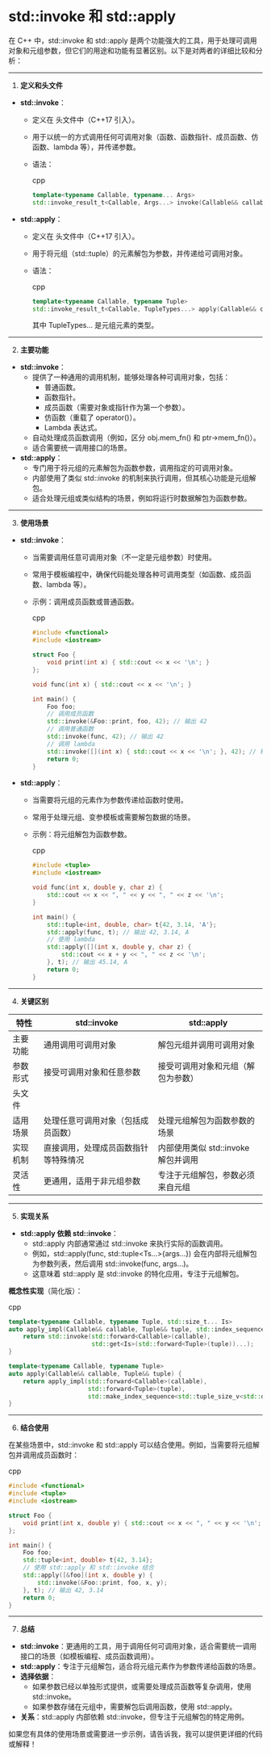 # std::invoke 和 std::apply

在 C++ 中，std::invoke 和 std::apply 是两个功能强大的工具，用于处理可调用对象和元组参数，但它们的用途和功能有显著区别。以下是对两者的详细比较和分析：

------

1. **定义和头文件**

- **std::invoke**：

  - 定义在 <functional> 头文件中（C++17 引入）。

  - 用于以统一的方式调用任何可调用对象（函数、函数指针、成员函数、仿函数、lambda 等），并传递参数。

  - 语法：

    cpp

    ```cpp
    template<typename Callable, typename... Args>
    std::invoke_result_t<Callable, Args...> invoke(Callable&& callable, Args&&... args);
    ```

- **std::apply**：

  - 定义在 <tuple> 头文件中（C++17 引入）。

  - 用于将元组（std::tuple）的元素解包为参数，并传递给可调用对象。

  - 语法：

    cpp

    ```cpp
    template<typename Callable, typename Tuple>
    std::invoke_result_t<Callable, TupleTypes...> apply(Callable&& callable, Tuple&& tuple);
    ```

    其中 TupleTypes... 是元组元素的类型。

------

2. **主要功能**

- **std::invoke**：
  - 提供了一种通用的调用机制，能够处理各种可调用对象，包括：
    - 普通函数。
    - 函数指针。
    - 成员函数（需要对象或指针作为第一个参数）。
    - 仿函数（重载了 operator()）。
    - Lambda 表达式。
  - 自动处理成员函数调用（例如，区分 obj.mem_fn() 和 ptr->mem_fn()）。
  - 适合需要统一调用接口的场景。
- **std::apply**：
  - 专门用于将元组的元素解包为函数参数，调用指定的可调用对象。
  - 内部使用了类似 std::invoke 的机制来执行调用，但其核心功能是元组解包。
  - 适合处理元组或类似结构的场景，例如将运行时数据解包为函数参数。

------

3. **使用场景**

- **std::invoke**：

  - 当需要调用任意可调用对象（不一定是元组参数）时使用。

  - 常用于模板编程中，确保代码能处理各种可调用类型（如函数、成员函数、lambda 等）。

  - 示例：调用成员函数或普通函数。

    cpp

    ```cpp
    #include <functional>
    #include <iostream>
    
    struct Foo {
        void print(int x) { std::cout << x << '\n'; }
    };
    
    void func(int x) { std::cout << x << '\n'; }
    
    int main() {
        Foo foo;
        // 调用成员函数
        std::invoke(&Foo::print, foo, 42); // 输出 42
        // 调用普通函数
        std::invoke(func, 42); // 输出 42
        // 调用 lambda
        std::invoke([](int x) { std::cout << x << '\n'; }, 42); // 输出 42
        return 0;
    }
    ```

- **std::apply**：

  - 当需要将元组的元素作为参数传递给函数时使用。

  - 常用于处理元组、变参模板或需要解包数据的场景。

  - 示例：将元组解包为函数参数。

    cpp

    ```cpp
    #include <tuple>
    #include <iostream>
    
    void func(int x, double y, char z) {
        std::cout << x << ", " << y << ", " << z << '\n';
    }
    
    int main() {
        std::tuple<int, double, char> t{42, 3.14, 'A'};
        std::apply(func, t); // 输出 42, 3.14, A
        // 使用 lambda
        std::apply([](int x, double y, char z) {
            std::cout << x + y << ", " << z << '\n';
        }, t); // 输出 45.14, A
        return 0;
    }
    ```

------

4. **关键区别**

| 特性     | std::invoke                          | std::apply                          |
| -------- | ------------------------------------ | ----------------------------------- |
| 主要功能 | 通用调用可调用对象                   | 解包元组并调用可调用对象            |
| 参数形式 | 接受可调用对象和任意参数             | 接受可调用对象和元组（解包为参数）  |
| 头文件   | <functional>                         | <tuple>                             |
| 适用场景 | 处理任意可调用对象（包括成员函数）   | 处理元组解包为函数参数的场景        |
| 实现机制 | 直接调用，处理成员函数指针等特殊情况 | 内部使用类似 std::invoke 解包并调用 |
| 灵活性   | 更通用，适用于非元组参数             | 专注于元组解包，参数必须来自元组    |

------

5. **实现关系**

- **std::apply 依赖 std::invoke**：
  - std::apply 内部通常通过 std::invoke 来执行实际的函数调用。
  - 例如，std::apply(func, std::tuple<Ts...>{args...}) 会在内部将元组解包为参数列表，然后调用 std::invoke(func, args...)。
  - 这意味着 std::apply 是 std::invoke 的特化应用，专注于元组解包。

**概念性实现**（简化版）：

cpp

```cpp
template<typename Callable, typename Tuple, std::size_t... Is>
auto apply_impl(Callable&& callable, Tuple&& tuple, std::index_sequence<Is...>) {
    return std::invoke(std::forward<Callable>(callable),
                       std::get<Is>(std::forward<Tuple>(tuple))...);
}

template<typename Callable, typename Tuple>
auto apply(Callable&& callable, Tuple&& tuple) {
    return apply_impl(std::forward<Callable>(callable),
                      std::forward<Tuple>(tuple),
                      std::make_index_sequence<std::tuple_size_v<std::decay_t<Tuple>>>{});
}
```

------

6. **结合使用**

在某些场景中，std::invoke 和 std::apply 可以结合使用。例如，当需要将元组解包并调用成员函数时：

cpp

```cpp
#include <functional>
#include <tuple>
#include <iostream>

struct Foo {
    void print(int x, double y) { std::cout << x << ", " << y << '\n'; }
};

int main() {
    Foo foo;
    std::tuple<int, double> t{42, 3.14};
    // 使用 std::apply 和 std::invoke 结合
    std::apply([&foo](int x, double y) {
        std::invoke(&Foo::print, foo, x, y);
    }, t); // 输出 42, 3.14
    return 0;
}
```

------

7. **总结**

- **std::invoke**：更通用的工具，用于调用任何可调用对象，适合需要统一调用接口的场景（如模板编程、成员函数调用）。
- **std::apply**：专注于元组解包，适合将元组元素作为参数传递给函数的场景。
- **选择依据**：
  - 如果参数已经以单独形式提供，或需要处理成员函数等复杂调用，使用 std::invoke。
  - 如果参数存储在元组中，需要解包后调用函数，使用 std::apply。
- **关系**：std::apply 内部依赖 std::invoke，但专注于元组解包的特定用例。

如果您有具体的使用场景或需要进一步示例，请告诉我，我可以提供更详细的代码或解释！